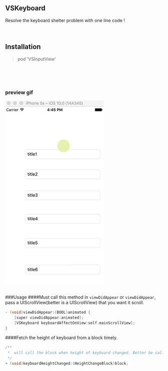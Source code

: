 ## VSKeyboard
Resolve the keyboard shelter problem with one line code !
<br>
<br>
<br>
## Installation

> pod 'VSInputView'
<br>
<br>
<br>

### preview gif
![image](https://github.com/visoon/VSKeyboard/blob/master/keyboard.gif)
<br>
<br>


###Usage
####Must call this method in `viewDidAppear` or `viewDidAppear`, pass a UIScrollView(better is a UIScrollView) that you want it scroll.
```c
- (void)viewDidAppear:(BOOL)animated {
    [super viewDidAppear:animated];
    [VSKeyboard keyboardAffectOnView:self.mainScrollView];
}
```

####Fetch the height of keyboard from a block timely.
```c
/**
 *  will call the block when height of keyboard changed. Better be called in `ViewWillAppear` or `viewDidAppear`
 */
+ (void)keyboardHeightChanged:(HeightChangeBlock)block;
```
